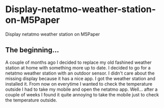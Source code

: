 # Display-netatmo-weather-station-on-M5Paper
Display netatmo weather station on M5Paper

## The beginning...
A couple of months ago I decided to replace my old fashined weather station at home with something more up to date.
I decided to go for a netatmo weather station with an outdoor sensor. I didn't care about the missing display because it has a nice app.
I got the weather station and installed it. From now on everytime I wanted to check the temperature outside I had to take my mobile and open the netatmo app.
Well... after a couple of weeks I found it quite annoying to take the mobile just to check the temperature outside.

